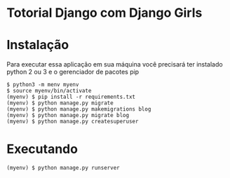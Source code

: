# Totorial Django com Django Girls

# Instalação
Para executar essa aplicação em sua máquina você precisará ter instalado python 2 ou 3 e o gerenciador de pacotes pip
```
$ python3 -m menv myenv
$ source myenv/bin/activate
(myenv) $ pip install -r requirements.txt
(myenv) $ python manage.py migrate
(myenv) $ python manage.py makemigrations blog
(myenv) $ python manage.py migrate blog
(myenv) $ python manage.py createsuperuser
``` 

# Executando
```
(myenv) $ python manage.py runserver
```
